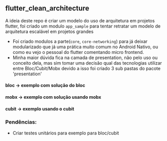 ## flutter_clean_architecture

A ideia deste repo é criar um modelo do uso de arquitetura em projetos flutter, foi criado um modulo `app_sample` para tentar retratar um modelo de arquitetura escalável em projetos grandes

- Foi criado modulos a parte(`core`, `core-networking`) para já deixar modularizado que já uma prática muito comum no Android Nativo, ou como eu vejo o pessoal do flutter comentando micro frontend.
- Minha maior dúvida fica na camada de presentation, não pelo uso ou conceito dela, mas sim tomar uma decisão qual das tecnologias utilizar entre Bloc/Cubit/Mobx devido a isso foi criado 3 sub pastas do pacote 'presentation'

#### bloc -> exemplo com solução do bloc
#### mobx -> exemplo com solução usando mobx
#### cubit -> exemplo usando o cubit

### Pendências:
- Criar testes unitários para exemplo para bloc/cubit
